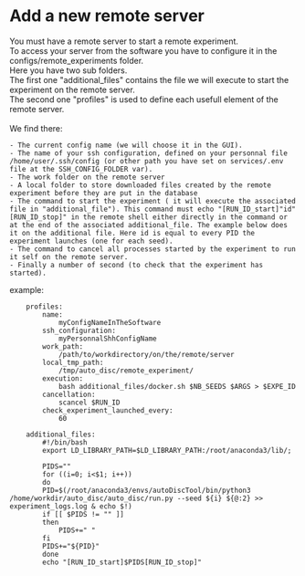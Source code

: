 # Add a new remote server
You must have a remote server to start a remote experiment.<br/>
To access your server from the software you have to configure it in the configs/remote_experiments folder.<br/>
Here you have two sub folders.<br/>
The first one "additional_files" contains the file we will execute to start the experiment on the remote server.<br/>
The second one "profiles" is used to define each usefull element of the remote server. <br/><br/>
We find there:<br/>

    - The current config name (we will choose it in the GUI).
    - The name of your ssh configuration, defined on your personnal file /home/user/.ssh/config (or other path you have set on services/.env file at the SSH_CONFIG_FOLDER var).
    - The work folder on the remote server
    - A local folder to store downloaded files created by the remote experiment before they are put in the database 
    - The command to start the experiment ( it will execute the associated file in "additional_file"). This command must echo "[RUN_ID_start]"id"[RUN_ID_stop]" in the remote shell either directly in the command or at the end of the associated additional_file. The example below does it on the additional file. Here id is equal to every PID the experiment launches (one for each seed).
    - The command to cancel all processes started by the experiment to run it self on the remote server.
    - Finally a number of second (to check that the experiment has started).

example:
        
        profiles:
            name: 
                myConfigNameInTheSoftware
            ssh_configuration: 
                myPersonnalShhConfigName
            work_path:
                /path/to/workdirectory/on/the/remote/server
            local_tmp_path:
                /tmp/auto_disc/remote_experiment/
            execution:
                bash additional_files/docker.sh $NB_SEEDS $ARGS > $EXPE_ID
            cancellation:
                scancel $RUN_ID
            check_experiment_launched_every:
                60

        additional_files:
            #!/bin/bash
            export LD_LIBRARY_PATH=$LD_LIBRARY_PATH:/root/anaconda3/lib/;

            PIDS=""
            for ((i=0; i<$1; i++))
            do
            PID=$(/root/anaconda3/envs/autoDiscTool/bin/python3 /home/workdir/auto_disc/auto_disc/run.py --seed ${i} ${@:2} >> experiment_logs.log & echo $!)
            if [[ $PIDS != "" ]]
            then
                PIDS+=" "
            fi
            PIDS+="${PID}"
            done
            echo "[RUN_ID_start]$PIDS[RUN_ID_stop]"